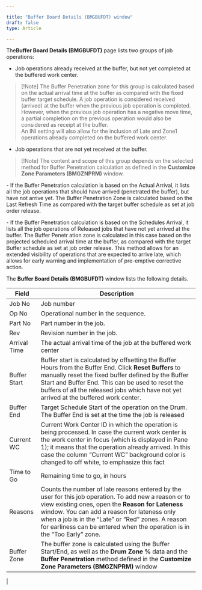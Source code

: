 ```yaml
---

title: "Buffer Board Details (BMGBUFDT) window"
draft: false
type: Article

---
```


The**Buffer Board Details (BMGBUFDT)** page lists two groups of job operations:

- Job operations already received at the buffer, but not yet completed at the buffered work center.

> [!Note] The Buffer Penetration zone for this group is calculated based on the actual arrival time at the buffer as compared with the fixed buffer target schedule. A job operation is considered received (arrived) at the buffer when the previous job operation is completed. However, when the previous job operation has a negative move time, a partial completion on the previous operation would also be considered as receipt at the buffer.   
An INI setting will also allow for the inclusion of Late and Zone1 operations already completed on the buffered work center.

- Job operations that are not yet received at the buffer.

> [!Note]   The content and scope of this group depends on the selected method for Buffer Penetration calculation as defined in the **Customize Zone Parameters (BMGZNPRM)** window. 

\- If the Buffer Penetration calculation is based on the Actual Arrival, it lists all the job operations that should have arrived (penetrated the buffer), but have not arrive yet. The Buffer Penetration Zone is calculated based on the Last Refresh Time as compared with the target buffer schedule as set at job order release. 

\- If the Buffer Penetration calculation is based on the Schedules Arrival, it lists all the job operations of Released jobs that have not yet arrived at the buffer. The Buffer Penetr
ation zone is calculated in this case based on the projected scheduled arrival time at the buffer, as compared with the target Buffer schedule as set at job order release. This method allows for an extended visibility of operations that are expected to arrive late, which allows for early warning and implementation of pre-emptive corrective action.

The **Buffer Board Details (BMGBUFDT)** window lists the following details.

| Field        | Description                                                                                                                           |
|--------------|-------------------------------------------------------------------------------------|
| Job No       | Job number                                                                                                                            |
| Op No        | Operational number in the sequence.                                                                                                   |
| Part No      | Part number in the job.                                                                                                               |
| Rev          | Revision number in the job.                                                                                                           |
| Arrival Time | The actual arrival time of the job at the buffered work center                                                                                                                          |
| Buffer Start | Buffer start is calculated by offsetting the Buffer Hours from the Buffer End.  Click **Reset Buffers** to manually reset the fixed buffer defined by the Buffer Start and Buffer End. This can be used to reset the buffers of all the released jobs which have not yet arrived at the buffered work center.                                 |
| Buffer End   | Target Schedule Start of the operation on the Drum. The Buffer End is set at the time the job is released                                                                                                                                 |
| Current WC   | Current Work Center ID in which the operation is being processed. In case the current work center is the work center in focus (which is displayed in Pane 1); it means that the operation already arrived. In this case the column “Current WC” background color is changed to off white, to emphasize this fact                              |
| Time to Go   | Remaining time to go, in hours                                                                                                        |
| Reasons      | Counts the number of late reasons entered by the user for this job operation.  To add new a reason or to view existing ones, open the **Reason for Lateness** window. You can add a reason for lateness only when a job is in the “Late” or “Red” zones. A reason for earliness can be entered when the operation is in the “Too Early” zone. |
| Buffer Zone  | The buffer zone is calculated using the Buffer Start/End, as well as the **Drum Zone %** data and the **Buffer Penetration** method defined in the **Customize Zone Parameters (BMGZNPRM)** window                                                                                                                                            |
|